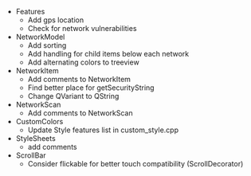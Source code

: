 + Features
    - Add gps location
    - Check for network vulnerabilities
+ NetworkModel
    - Add sorting
    - Add handling for child items below each network
    - Add alternating colors to treeview
 + NetworkItem
    - Add comments to NetworkItem
    - Find better place for getSecurityString
    - Change QVariant to QString
 + NetworkScan
    - Add comments to NetworkScan
 + CustomColors
    - Update Style features list in custom_style.cpp
 + StyleSheets
    - add comments
 + ScrollBar
    - Consider flickable for better touch compatibility (ScrollDecorator)
